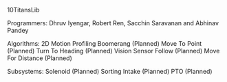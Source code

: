 10TitansLib

Programmers: Dhruv Iyengar, Robert Ren, Sacchin Saravanan and Abhinav Pandey

Algorithms:
2D Motion Profiling
Boomerang (Planned)
Move To Point (Planned)
Turn To Heading (Planned)
Vision Sensor Follow (Planned)
Move For Distance (Planned)

Subsystems:
Solenoid (Planned)
Sorting Intake (Planned)
PTO (Planned)

